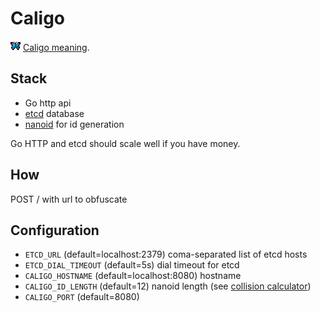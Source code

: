 # Caligo

![](./favicon.png) [Caligo meaning](https://fr.wiktionary.org/wiki/caligo#la).

## Stack

- Go http api
- [etcd](etcd.io) database
- [nanoid](github.com/matoous/go-nanoid) for id generation

Go HTTP and etcd should scale well if you have money.

## How

POST / with url to obfuscate

## Configuration

- `ETCD_URL` (default=localhost:2379) coma-separated list of etcd hosts
- `ETCD_DIAL_TIMEOUT` (default=5s) dial timeout for etcd
- `CALIGO_HOSTNAME` (default=localhost:8080) hostname
- `CALIGO_ID_LENGTH` (default=12) nanoid length (see [collision calculator](https://zelark.github.io/nano-id-cc/))
- `CALIGO_PORT` (default=8080)
